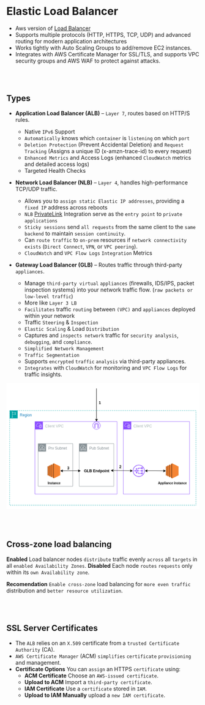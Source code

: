 # Elastic Load Balancer

* Aws version of [Load Balancer]()
* Supports multiple protocols (HTTP, HTTPS, TCP, UDP) and advanced routing for modern application architectures
* Works tightly with Auto Scaling Groups to add/remove EC2 instances.
* Integrates with AWS Certificate Manager for SSL/TLS, and supports VPC security groups and AWS WAF to protect against attacks.

<br><br>

## Types
* **Application Load Balancer (ALB)** – `Layer 7`, routes based on HTTP/S rules.
    * Native `IPv6` Support
    * `Automatically` knows which `container` is `listening` on which `port`
    * `Deletion Protection` (Prevent Accidental Deletion) and `Request Tracking` (Assigns a unique ID (x-amzn-trace-id) to every request)
    * `Enhanced Metrics` and Access Logs (enhanced `CloudWatch` metrics and detailed access logs)
    * Targeted Health Checks

* **Network Load Balancer (NLB)** – `Layer 4`, handles high-performance TCP/UDP traffic.
    * Allows you to `assign static Elastic IP addresses`, providing a `fixed IP` address across reboots
    * `NLB` [PrivateLink]() Integration serve as the `entry point` to `private applications`
    * `Sticky sessions` send `all requests` from the same client to the `same backend` to maintain `session continuity`.
    * Can `route traffic` to `on-prem` resources if `network connectivity exists` (`Direct Connect`, `VPN`, or `VPC peering`).
    * `CloudWatch` and `VPC Flow Logs` `Integration` Metrics

* **Gateway Load Balancer (GLB)** – Routes traffic through third-party `appliances`.
    * Manage `third-party virtual` `appliances` (firewalls, IDS/IPS, packet inspection systems) into your network traffic flow. (`raw packets or low-level traffic`)
    * More like `Layer 3 LB`
    * `Facilitates` traffic `routing` between `(VPC)` and `appliances` deployed within your network
    * Traffic `Steering` & `Inspection`
    * `Elastic Scaling` & Load `Distribution`
    * Captures and `inspects network` traffic for `security analysis`, `debugging`, and `compliance`.
    * `Simplified Network Management`
    * `Traffic Segmentation`
    * Supports `encrypted` `traffic` `analysis` via third-party appliances.
    * `Integrates` with `CloudWatch` for monitoring and `VPC Flow Logs` for traffic insights.
    
<img src="../Assets/Gateway-Load-Balancer.png" />

<br><br>

## Cross-zone load balancing
**Enabled** Load balancer nodes `distribute` traffic evenly `across` all `targets` in all `enabled Availability Zones`.
**Disabled** Each node `routes` `requests` only within its `own Availability zone`.

**Recomendation**  `Enable cross-zone` load balancing for `more even traffic` distribution and `better resource utilization`.

<br><br>

## SSL Server Certificates
* The `ALB` relies on an `X.509` certificate from a `trusted Certificate Authority` (CA). 
* `AWS Certificate Manager` (ACM) `simplifies` `certificate` `provisioning` and management.
* **Certificate Options** You can `assign` an HTTPS `certificate` using:
    * **ACM Certificate** Choose an `AWS-issued certificate`.
    * **Upload to ACM** Import a `third-party certificate`.
    * **IAM Certificate** Use a `certificate` stored in `IAM`.
    * **Upload to IAM Manually** upload a `new IAM certificate`.